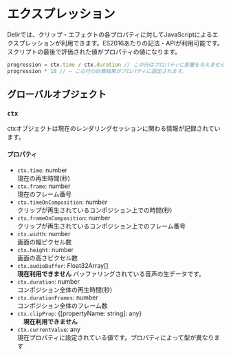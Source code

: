 # エクスプレッション
Delirでは、クリップ・エフェクトの各プロパティに対してJavaScriptによるエクスプレッションが利用できます。ES2016あたりの記法・APIが利用可能です。
スクリプトの最後で評価された値がプロパティの値になります。

```javascript
progression = ctx.time / ctx.duration // この行はプロパティに影響を与えません
progression * 10 // ← この行の計算結果がプロパティに設定されます。
```

## グローバルオブジェクト
### `ctx`
ctxオブジェクトは現在のレンダリングセッションに関わる情報が記録されています。

#### プロパティ
- `ctx.time`: number<br>
  現在の再生時間(秒)
- `ctx.frame`: number<br>
  現在のフレーム番号
- `ctx.timeOnComposition`: number<br>
  クリップが再生されているコンポジション上での時間(秒)
- `ctx.frameOnComposition`: number<br>
  クリップが再生されているコンポジション上でのフレーム番号
- `ctx.width`: number<br>
  画面の幅ピクセル数
- `ctx.height`: number<br>
  画面の高さピクセル数
- `ctx.audioBuffer`: Float32Array[] <br>
  **現在利用できません** バッファリングされている音声の生データです。
- `ctx.duration`: number<br>
  コンポジション全体の再生時間(秒)
- `ctx.durationFrames`: number<br>
  コンポジション全体のフレーム数
- `ctx.clipProp`: {[propertyName: string]: any}<br>
　**現在利用できません**
- `ctx.currentValue`: any<br>
  現在プロパティに設定されている値です。プロパティによって型が異なります
